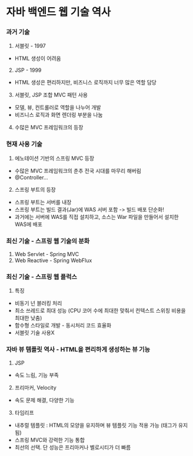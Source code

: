 # 자바 백엔드 웹 기술 역사 
### 과거 기술 
1. 서블릿 - 1997 
* HTML 생성이 어려움 
2. JSP - 1999
* HTML 생성은 편리하지만, 비즈니스 로직까지 너무 많은 역할 담당 
3. 서블릿, JSP 조합 MVC 패턴 사용 
* 모델, 뷰, 컨트롤러로 역할을 나누어 개발 
* 비즈니스 로직과 화면 렌더링 부분을 나눔 
4. 수많은 MVC 프레임워크의 등장

### 현재 사용 기술 
1. 에노테이션 기반의 스프링 MVC 등장
* 수많은 MVC 프레임워크의 춘추 전국 시대를 마무리 해버림 
* @Controller… 
2. 스프링 부트의 등장 
* 스프링 부트는 서버를 내장 
* 스프링 부트는 빌드 결과(Jar)에 WAS 서버 포함 -> 빌드 배포 단순화! 
* 과거에는 서버에 WAS를 직접 설치하고, 소스는 War 파일을 만들어서 설치한 WAS에 배포 

### 최신 기술 - 스프링 웹 기술의 분화 
1. Web Servlet - Spring MVC
2. Web Reactive - Spring WebFlux 

### 최신 기술 - 스프링 웹 플럭스 
1. 특징
* 비동기 넌 블러킹 처리
* 최소 쓰레드로 최대 성능 (CPU 코어 수에 최대한 맞춰서 컨텍스트 스위칭 비용을 최대한 낮춤) 
* 함수형 스타일로 개발 - 동시처리 코드 효율화 
* 서블릿 기술 사용X  

### 자바 뷰 템플릿 역사 - HTML을 편리하게 생성하는 뷰 기능 
1. JSP 
* 속도 느림, 기능 부족 
2. 프리마커, Velocity 
* 속도 문제 해결, 다양한 기능
3. 타임리프 
* 내추럴 템플릿 : HTML의 모양을 유지하며 뷰 템플릿 기능 적용 가능 (태그가 유지됨) 
* 스프링 MVC와 강력한 기능 통합 
* 최선의 선택. 단 성능은 프리마커나 벨로시티가 더 빠름 
